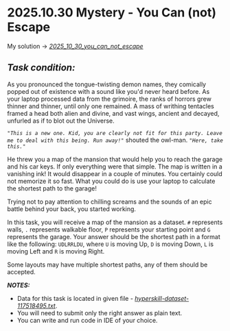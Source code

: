 # 2025.10.30 Mystery - You Can (not) Escape

My solution -> *[2025_10_30_you_can_not_escape](2025_10_30_you_can_not_escape.py)*

## **_Task condition:_**

As you pronounced the tongue-twisting demon names, they comically popped out of existence with a sound like you'd never heard before. As your laptop processed data from the grimoire, the ranks of horrors grew thinner and thinner, until only one remained. A mass of writhing tentacles framed a head both alien and divine, and vast wings, ancient and decayed, unfurled as if to blot out the Universe.

*_`"This is a new one. Kid, you are clearly not fit for this party. Leave me to deal with this being. Run away!"`_* shouted the owl-man. *_`"Here, take this."`_*

He threw you a map of the mansion that would help you to reach the garage and his car keys. If only everything were that simple. The map is written in a vanishing ink! It would disappear in a couple of minutes. You certainly could not memorize it so fast. What you could do is use your laptop to calculate the shortest path to the garage!

Trying not to pay attention to chilling screams and the sounds of an epic battle behind your back, you started working.

In this task, you will receive a map of the mansion as a dataset. `#` represents walls, `.` represents walkable floor, `P` represents your starting point and `G` represents the garage. Your answer should be the shortest path in a format like the following: `UDLRRLDU`, where `U` is moving Up, `D` is moving Down, `L` is moving Left and `R` is moving Right.

Some layouts may have multiple shortest paths, any of them should be accepted.

**_NOTES:_**

- Data for this task is located in given file - *[hyperskill-dataset-117518495.txt](hyperskill-dataset-117518495.txt)*.
- You will need to submit only the right answer as plain text.
- You can write and run code in IDE of your choice.

#

<br />